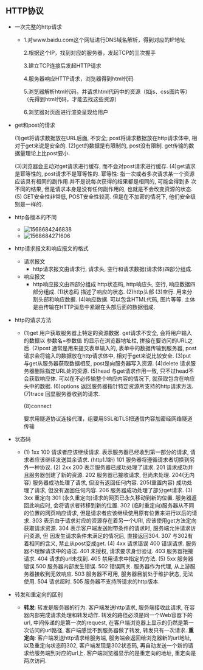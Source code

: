 ## HTTP协议

- 一次完整的http请求

  - 1.对www.baidu.com这个网址进行DNS域名解析，得到对应的IP地址

    2.根据这个IP，找到对应的服务器，发起TCP的三次握手

    3.建立TCP连接后发起HTTP请求

    4.服务器响应HTTP请求，浏览器得到html代码

    5.浏览器解析html代码，并请求html代码中的资源（如js、css图片等）（先得到html代码，才能去找这些资源）

    6.浏览器对页面进行渲染呈现给用户

- get和post的请求

  (1)get将请求数据放在URL后面, 不安全; post将请求数据放在http请求体中, 相对于get来说是安全的.
  (2)get的数据是有限制的, post没有限制. get传输的数据量理论上比post要小.

  (3)浏览器会主动对get请求进行缓存, 而不会对post请求进行缓存.
  (4)get请求是幂等性的, post请求不是幂等性的.
      幂等性: 指一次或者多次请求某一个资源应该具有相同的副作用.并不是说每次获得的结果都是相同的, 可能会得到多                        次不同的结果, 但是请求本身是没有任何副作用的, 也就是不会改变资源的状态.
  (5) GET安全性非常低, POST安全性较高.   但是在不加密的情况下, 他们安全级别是一样的.

- http各版本的不同

  - ![1568684246838](C:\Users\侯泽明\AppData\Roaming\Typora\typora-user-images\1568684246838.png)
  - ![1568684271606](C:\Users\侯泽明\AppData\Roaming\Typora\typora-user-images\1568684271606.png)

- http请求报文和响应报文的格式

  - 请求报文
    - http请求报文由请求行, 请求头, 空行和请求数据(请求体)四部分组成.
  - 响应报文
    - http响应报文由四部分组成
      http状态码, http响应头, 空行, 响应数据四部分组成.
      (1)状态码
      描述了响应的状态.
      (2)http头部
      (3)空行. 用来分割头部和响应数据.
      (4)响应数据. 可以包含HTML代码, 图片等等. 主体是由传输在HTTP消息中紧跟在头部后面的数据组成.

- http的请求方法

  - (1)get
    用户获取服务器上特定的资源数据. get请求不安全, 会将用户输入的数据以
    参数名=参数值 的显示在浏览器地址栏, 拼接在要访问的URL之后.
    (2)post
    通常是用来提交表单输入的, 表单中的数据传输到服务器, post请求会将输入的数据放在http请求体中, 相对于get来说比较安全.
    (3)put
    与get从服务器获取数据相反, post是向服务器写入资源.
    (4)delete
    请求服务器删除指定URL处的资源.
    (5)head
    与get请求作用一致, 只不过head不会获取响应体. 可以在不必传输整个响应内容的情况下, 就获取包含在响应头中的数据.
    (6)options
    返回服务器指针特定资源所支持的http请求方法.
    (7)trace
    回显服务器收到的请求.

    (8)connect

    要求用隧道协议连接代理，组要用SSL和TLS把通信内容加密经网络隧道传输

- 状态码

  - (1) 1xx
    100 请求者应该继续请求. 表示服务器已经收到第一部分的请求, 请求者应该继续发送其余请求. (http1.1新)
    101  服务器将遵循请求者切换到另外一种协议.
    (2) 2xx
    200 表示服务器已成功处理了请求.
    201 请求成功并且服务器创建了新的资源.
    202 服务器已接收请求, 但尚未处理.
    204(无内容) 服务器成功处理了请求, 但没有返回任何内容.
    205(重置内容) 成功处理了请求, 但没有返回任何内容.
    206 服务器成功处理了部分get请求.
    (3) 3xx 重定向
    301 (永久重定向)请求的网页已永久移动到新的位置. 服务器返回此响应时, 会将请求者转移到新的位置.
    302 (临时重定向)服务器从不同的位置的网页响应请求, 但是请求者应该继续使用原有位置来进行以后的请求.
    303  表示由于请求对应的资源存在着另一个URI, 应该使用get方法定向获取请求资源.
    304 表示客户端发送附带条件的请求时, 服务端允许请求访问资源, 但
    因发生请求条件未满足的情况后, 直接返回304.
    307 与302有着相同的含义, 禁止从post变成get.
    (4) 4xx 请求错误
    400 错误请求. 服务器不理解请求中的语法.
    401 未授权, 请求要求身份验证.
    403 服务器拒接请求.
    404 请求的url未找到.
    405 禁用请求中指定的方法.
    (5) 5xx 服务器错误
    500 服务器内部发生错误.
    502 错误网关. 服务器作为代理, 从上游服务器接收到无效响应.
    503 服务器不可用, 服务器目前处于维护状态, 无法使用.
    504 请求超时.
    505 服务器不支持所请求的http版本.

- 转发和重定向的区别

  - **转发**:  转发是服务器的行为. 客户端发送http请求, 服务端接收此请求, 在容器内部完成请求处理和转发动作. 转发的路径必须是同一个Web容器下的url, 中间传递的是第一次的request, 在客户端浏览器上显示的仍然是第一次访问的url路径, 客户端感觉不到服务器做了转发, 转发只有一次请求.
    **重定向**: 客户端发送http请求给服务端, 服务端会返回给浏览器新的url地址, 以及重定向状态码302, 客户端发现是302状态码, 再自动发送一个新的请求给服务端到对应的url上. 客户端浏览器显示的是重定向的地址, 重定向是两次访问.